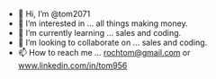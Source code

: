- 👋 Hi, I’m @tom2071
- 👀 I’m interested in ... all things making money.
- 🌱 I’m currently learning ... sales and coding.
- 💞️ I’m looking to collaborate on ... sales and coding.
- 📫 How to reach me ... rochtom@gmail.com or www.linkedin.com/in/tom956

<!---
tom2071/tom2071 is a ✨ special ✨ repository because its `README.md` (this file) appears on your GitHub profile.
You can click the Preview link to take a look at your changes.
--->
